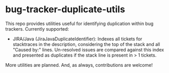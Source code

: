 bug-tracker-duplicate-utils
============

This repo provides utilities useful for identifying duplication within bug trackers.  Currently supported:

* JIRA/Java (JiraJavaDuplicateIdentifier): Indexes all tickets for stacktraces in the description, considering
the top of the stack and all "Caused by:" lines.  Un-resolved issues are compared against this index and presented
as duplicates if the stack line is present in > 1 tickets.

More utilities are planned.  And, as always, contributions are welcome!